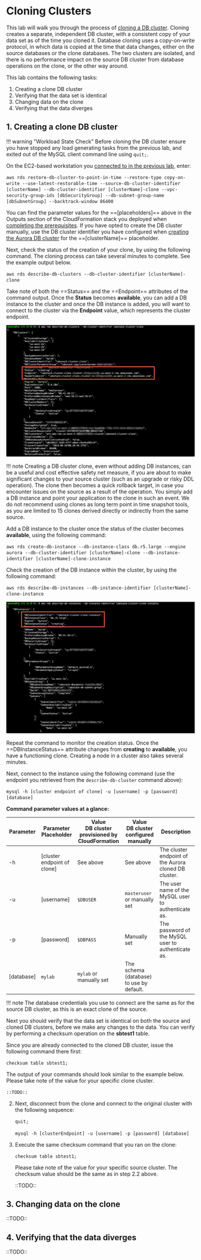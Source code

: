 # Cloning Clusters

This lab will walk you through the process of <a href="https://docs.aws.amazon.com/AmazonRDS/latest/AuroraUserGuide/Aurora.Managing.Clone.html" target="_blank">cloning a DB cluster</a>. Cloning creates a separate, independent DB cluster, with a consistent copy of your data set as of the time you cloned it. Database cloning uses a copy-on-write protocol, in which data is copied at the time that data changes, either on the source databases or the clone databases. The two clusters are isolated, and there is no performance impact on the source DB cluster from database operations on the clone, or the other way around.

This lab contains the following tasks:

1. Creating a clone DB cluster
2. Verifying that the data set is identical
3. Changing data on the clone
4. Verifying that the data diverges


## 1. Creating a clone DB cluster

!!! warning "Workload State Check"
    Before cloning the DB cluster ensure you have stopped any load generating tasks from the previous lab, and exited out of the MySQL client command line using `quit;`.

On the EC2-based workstation you [connected to in the previous lab](/modules/connect/#1-connecting-to-your-workstation-ec2-instance), enter:

```
aws rds restore-db-cluster-to-point-in-time --restore-type copy-on-write --use-latest-restorable-time --source-db-cluster-identifier [clusterName] --db-cluster-identifier [clusterName]-clone --vpc-security-group-ids [dbSecurityGroup] --db-subnet-group-name [dbSubnetGroup] --backtrack-window 86400
```

You can find the parameter values for the ==[placeholders]== above in the Outputs section of the CloudFormation stack you deployed when [completing the prerequisites](/modules/prerequisites/#2-creating-a-lab-environment-using-aws-cloudformation). If you have opted to create the DB cluster manually, use the DB cluster identifier you have configured when [creating the Aurora DB cluster](/modules/create/) for the ==[clusterName]== placeholder.

Next, check the status of the creation of your clone, by using the following command. The cloning process can take several minutes to complete. See the example output below.

```
aws rds describe-db-clusters --db-cluster-identifier [clusterName]-clone
```

Take note of both the ==Status== and the ==Endpoint== attributes of the command output. Once the **Status** becomes **available**, you can add a DB instance to the cluster and once the DB instance is added, you will want to connect to the cluster via the **Endpoint** value, which represents the cluster endpoint.

<span class="image">![DB Cluster Status](./1-describe-cluster.png?raw=true)</span>

!!! note
    Creating a DB cluster clone, even without adding DB instances, can be a useful and cost effective safety net measure, if you are about to make significant changes to your source cluster (such as an upgrade or risky DDL operation). The clone then becomes a quick rollback target, in case you encounter issues on the source as a result of the operation. You simply add a DB instance and point your application to the clone in such an event. We do not recommend using clones as long term point in time snapshot tools, as you are limited to 15 clones derived directly or indirectly from the same source.


Add a DB instance to the cluster once the status of the cluster becomes **available**, using the following command:

```
aws rds create-db-instance --db-instance-class db.r5.large --engine aurora --db-cluster-identifier [clusterName]-clone --db-instance-identifier [clusterName]-clone-instance
```

Check the creation of the DB instance within the cluster, by using the following command:

```
aws rds describe-db-instances --db-instance-identifier [clusterName]-clone-instance
```

<span class="image">![DB Instance Status](./1-describe-instance.png?raw=true)</span>

Repeat the command to monitor the creation status. Once the ==DBInstanceStatus== attribute changes from **creating** to **available**, you have a functioning clone. Creating a node in a cluster also takes several minutes.

Next, connect to the instance using the following command (use the endpoint you retrieved from the `describe-db-cluster` command above):

```
mysql -h [cluster endpoint of clone] -u [username] -p [password] [database]
```

**Command parameter values at a glance:**

Parameter | Parameter Placeholder | Value<br/>DB cluster provisioned by CloudFormation | Value<br/>DB cluster configured manually | Description
--- | --- | --- | --- | ---
-h | [cluster endpoint of clone] | See above | See above | The cluster endpoint of the Aurora cloned DB cluster.
-u | [username] | `$DBUSER` | `masteruser` or manually set | The user name of the MySQL user to authenticate as.
-p | [password] | `$DBPASS` | Manually set | The password of the MySQL user to authenticate as.
| [database] | `mylab` | `mylab` or manually set | The schema (database) to use by default.

!!! note
    The database credentials you use to connect are the same as for the source DB cluster, as this is an exact clone of the source.


Next you should verify that the data set is identical on both the source and cloned DB clusters, before we make any changes to the data. You can verify by performing a checksum operation on the **sbtest1** table.

Since you are already connected to the cloned DB cluster, issue the following command there first:

```
checksum table sbtest1;
```

The output of your commands should look similar to the example below. Please take note of the value for your specific clone cluster.

    ::TODO::

2.	Next, disconnect from the clone and connect to the original cluster with the following sequence:

    ```
    quit;

    mysql -h [clusterEndpoint] -u [username] -p [password] [database]
    ```

3.	Execute the same checksum command that you ran on the clone:

    ```
    checksum table sbtest1;
    ```

    Please take note of the value for your specific source cluster. The checksum value should be the same as in step 2.2 above.

    ::TODO::

## 3. Changing data on the clone

::TODO::

## 4. Verifying that the data diverges

::TODO::
